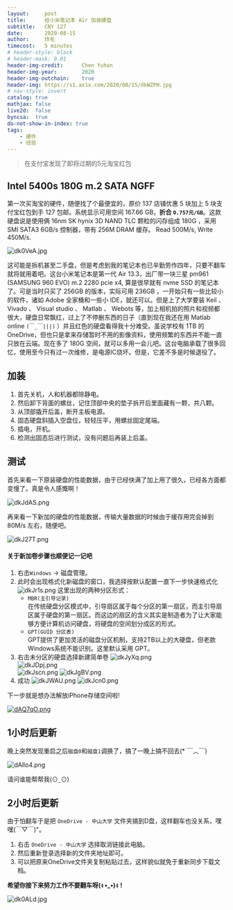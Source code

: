 ```yaml
---
layout:     post
title:      给小米笔记本 Air 加装硬盘
subtitle:   CNY 127
date:       2020-08-15
author:     炸毛
timecost:   5 minutes
# header-style: black
# header-mask: 0.01
header-img-credit:      Chen Yuhan
header-img-year:        2020
header-img-outchain:    true
header-img: https://s1.ax1x.com/2020/08/15/dkWZPH.jpg
# nav-style: invert
catalog: true
mathjax: false
live2d:  false
byncsa:  true
do-not-show-in-index: true
tags:
    - 硬件
    - 经验
---
```


> 在支付宝发现了即将过期的5元淘宝红包

## Intel 5400s 180G m.2 SATA NGFF

第一次买淘宝的硬件，随便找了个最便宜的，原价 137 店铺优惠 5 块加上 5 块支付宝红包到手 127 包邮。系统显示可用空间 167.66 GB，__折合 `0.757元/GB`__。这款硬盘说是使用俩 16nm SK hynix 3D NAND TLC 颗粒的闪存组成 180G ，采用 SMI SATA3 6GB/s 控制器，带有 256M DRAM 缓存。 Read 500M/s, Write 450M/s.

![dk0VeA.jpg](https://s1.ax1x.com/2020/08/15/dk0VeA.jpg)

这可能是拆机甚至二手盘，但是考虑到我的笔记本也已辛勤劳作四年，只要不翻车就将就用着吧。这台小米笔记本是第一代 Air 13.3，出厂带一块三星 pm961 (SAMSUNG 960 EVO) m.2 2280 pcie x4, 算是很早就有 nvme SSD 的笔记本了。可是当时只买了 256GB 的版本，实际可用 236GB ，一开始只有一些比较小的软件，诸如 Adobe 全家桶和一些小 IDE，就还可以。但是上了大学要装 Keil 、 Vivado 、 Visual studio 、 Matlab 、 Webots 等，加上相机拍的照片和视频都很大，硬盘日常飘红，过上了不停删东西的日子（直到现在我还在用 Matlab online `(￣_￣|||)` ）并且红色的硬盘看得我十分难受。虽说学校有 1TB 的 OneDrive，但也只是拿来存储暂时不用的影像资料，使用频繁的东西并不能一直只放在云端。现在多了 180G 空间，就可以多用一会儿吧。这台电脑承载了很多回忆，使用至今只有过一次维修，是电源IC烧坏。但是，它差不多是时候退役了。

## 加装

1. 首先关机，人和机器都除静电。
2. 然后卸下背面的螺丝，记住顶部中央的垫子拆开后里面藏有一颗，共八颗。
3. 从顶部撬开后盖，断开主板电源。
4. 固态硬盘斜插入空盘位，轻轻压平，用螺丝固定尾端。
5. 插电，开机。
6. 检测出固态后进行测试，没有问题后再装上后盖。

## 测试

首先来看一下原装硬盘的性能数据，由于已经快满了加上用了很久，已经各方面都变慢了。真是令人感慨啊！

![dkJdAS.png](https://s1.ax1x.com/2020/08/15/dkJdAS.png)

再来看一下新加的硬盘的性能数据，传输大量数据的时候由于缓存用完会掉到 80M/s 左右，随便吧。

![dkJ27T.png](https://s1.ax1x.com/2020/08/15/dkJ27T.png)

#### 关于新加卷步骤也顺便记一记吧

1. 右击`Windows` -> 磁盘管理。
2. 此时会出现格式化新磁盘的窗口，我选择按默认配置一直下一步快速格式化
   ![dkJr1s.png](https://s1.ax1x.com/2020/08/15/dkJr1s.png)
   这里出现的两种分区形式：
   - `MBR(主引导记录)`  
        在传统硬盘分区模式中，引导扇区属于每个分区的第一扇区，而主引导扇区属于硬盘的第一扇区。而这边的扇区的含义其实是制造者为了让大家能够方便计算机访问硬盘，将硬盘的空间划分成区的形式。
   - `GPT(GUID 分区表)`  
        GPT提供了更加灵活的磁盘分区机制，支持2TB以上的大硬盘，但老款Windows系统不能识别。这里默认采用 GPT。
3. 右击未分区的硬盘选择新建简单卷
   ![dkJyXq.png](https://s1.ax1x.com/2020/08/15/dkJyXq.png)  
   ![dkJDpj.png](https://s1.ax1x.com/2020/08/15/dkJDpj.png)  
   ![dkJscn.png](https://s1.ax1x.com/2020/08/15/dkJscn.png)
   ![dkJgBV.png](https://s1.ax1x.com/2020/08/15/dkJgBV.png)
4. 成功
   ![dkJWAU.png](https://s1.ax1x.com/2020/08/15/dkJWAU.png)
   ![dkJcn0.png](https://s1.ax1x.com/2020/08/15/dkJcn0.png)

下一步就是想办法解放iPhone存储空间啦!

[![dAQ7qO.png](https://s1.ax1x.com/2020/08/15/dAQ7qO.png)](https://imgchr.com/i/dAQ7qO)

## 1小时后更新

晚上突然发现重启之后`磁盘0`和`磁盘1`调换了，搞了一晚上搞不回去(* ￣︿￣)

![dAllo4.png](https://s1.ax1x.com/2020/08/15/dAllo4.png)

请问谁能帮帮我(⊙ˍ⊙)

## 2小时后更新

由于怕翻车于是把 `OneDrive - 中山大学` 文件夹搞到D盘，这样翻车也没关系，嘿嘿(￣▽￣)"。

1. 右击 `OneDrive - 中山大学` 选择取消链接此电脑。
2. 然后重新登录选择新的文件夹地址即可。
3. 可以把原来OneDrive文件夹复制粘贴过去，这样貌似就免于重新同步下载文档。

__希望你接下来努力工作不要翻车呀(ง •_•)ง！__

![dk0ALd.jpg](https://s1.ax1x.com/2020/08/15/dk0ALd.jpg)
